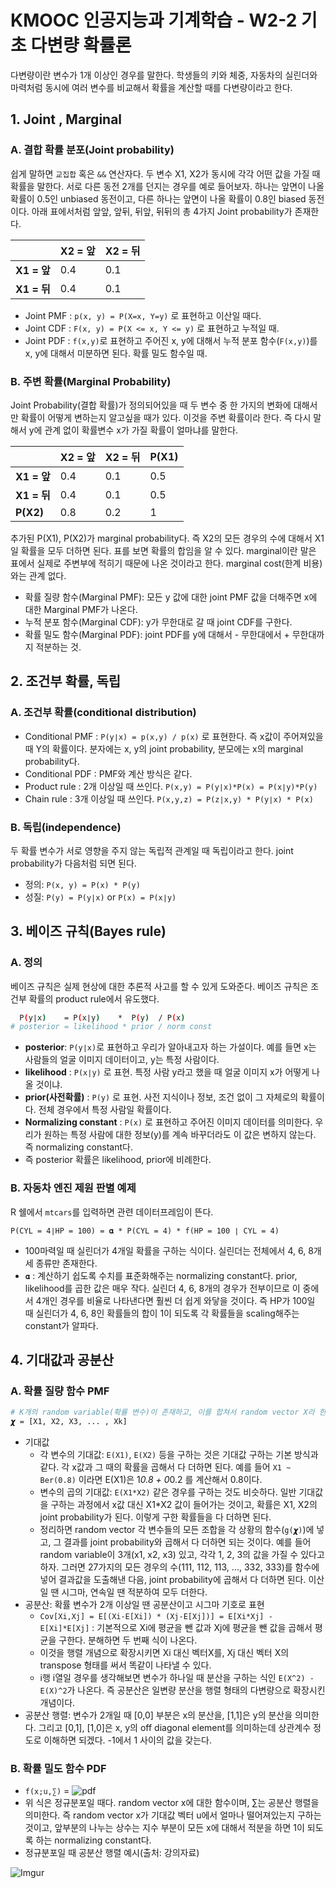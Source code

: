 # KMOOC 인공지능과 기계학습 - W2-2 기초 다변량 확률론

다변량이란 변수가 1개 이상인 경우를 말한다. 학생들의 키와 체중, 자동차의 실린더와 마력처럼 동시에 여러 변수를 비교해서 확률을 계산할 때를 다변량이라고 한다.

## 1. Joint , Marginal

### A. 결합 확률 분포(Joint probability)

쉽게 말하면 `교집합` 혹은 `&&` 연산자다. 두 변수 X1, X2가 동시에 각각 어떤 값을 가질 때 확률을 말한다. 서로 다른 동전 2개를 던지는 경우를 예로 들어보자. 하나는 앞면이 나올 확률이 0.5인 unbiased 동전이고, 다른 하나는 앞면이 나올 확률이 0.8인 biased 동전이다. 아래 표에서처럼 앞앞, 앞뒤, 뒤앞, 뒤뒤의 총 4가지 Joint probability가 존재한다.

|             | X2 = 앞 | X2 = 뒤 |
|-------------|---------|---------|
| **X1 = 앞** |     0.4 |     0.1 |
| **X1 = 뒤** |     0.4 |     0.1 |

- Joint PMF : `p(x, y) = P(X=x, Y=y)` 로 표현하고 이산일 때다.
- Joint CDF : `F(x, y) = P(X <= x, Y <= y)` 로 표현하고 누적일 때.
- Joint PDF : `f(x,y)`로 표현하고 주어진 x, y에 대해서 누적 분포 함수(`F(x,y)`)를 x, y에 대해서 미분하면 된다. 확률 밀도 함수일 때.

### B. 주변 확률(Marginal Probability)

Joint Probability(결합 확률)가 정의되어있을 때 두 변수 중 한 가지의 변화에 대해서만 확률이 어떻게 변하는지 알고싶을 때가 있다. 이것을 주변 확률이라 한다. 즉 다시 말해서 y에 관계 없이 확률변수 x가 가질 확률이 얼마냐를 말한다.

|             | X2 = 앞 | X2 = 뒤 | P(X1) |
|-------------|---------|---------|-------|
| **X1 = 앞** |     0.4 |     0.1 |   0.5 |
| **X1 = 뒤** |     0.4 |     0.1 |   0.5 |
| **P(X2)**   |     0.8 |     0.2 |     1 |

추가된 P(X1), P(X2)가 marginal probability다. 즉 X2의 모든 경우의 수에 대해서 X1일 확률을 모두 더하면 된다. 표를 보면 확률의 합임을 알 수 있다. marginal이란 말은 표에서 실제로 주변부에 적히기 때문에 나온 것이라고 한다. marginal cost(한계 비용)와는 관계 없다.

- 확률 질량 함수(Marginal PMF): 모든 y 값에 대한 joint PMF 값을 더해주면 x에 대한 Marginal PMF가 나온다.
- 누적 분포 함수(Marginal CDF): y가 무한대로 갈 때 joint CDF를 구한다.
- 확률 밀도 함수(Marginal PDF): joint PDF를 y에 대해서 - 무한대에서 + 무한대까지 적분하는 것.

## 2. 조건부 확률, 독립

### A. 조건부 확률(conditional distribution)

- Conditional PMF : `P(y∣x) = p(x,y) / p(x)` 로 표현한다. 즉 x값이 주어져있을 때 Y의 확률이다. 분자에는 x, y의 joint probability, 분모에는 x의 marginal probability다.
- Conditional PDF : PMF와 계산 방식은 같다.
- Product rule : 2개 이상일 때 쓰인다. `P(x,y) = P(y∣x)*P(x) = P(x∣y)*P(y)`
- Chain rule : 3개 이상일 때 쓰인다. `P(x,y,z) = P(z∣x,y) * P(y∣x) * P(x)`

### B. 독립(independence)

두 확률 변수가 서로 영향을 주지 않는 독립적 관계일 때 독립이라고 한다. joint probability가 다음처럼 되면 된다.

- 정의: `P(x, y) = P(x) * P(y)`
- 성질: `P(y) = P(y∣x)` or `P(x) = P(x∣y)`

## 3. 베이즈 규칙(Bayes rule)

### A. 정의 

베이즈 규칙은 실제 현상에 대한 추론적 사고를 할 수 있게 도와준다. 베이즈 규칙은 조건부 확률의 product rule에서 유도했다.

```sh
  P(y∣x)    = P(x∣y)    *  P(y)  / P(x)
# posterior = likelihood * prior / norm const
```

- **posterior**: `P(y∣x)`로 표현하고 우리가 알아내고자 하는 가설이다. 예를 들면 x는 사람들의 얼굴 이미지 데이터이고, y는 특정 사람이다.
- **likelihood** : `P(x∣y)` 로 표현. 특정 사람 y라고 했을 때 얼굴 이미지 x가 어떻게 나올 것이냐.
- **prior(사전확률)** : `P(y)` 로 표현. 사전 지식이나 정보, 조건 없이 그 자체로의 확률이다. 전체 경우에서 특정 사람일 확률이다.
- **Normalizing constant** : `P(x)` 로 표현하고 주어진 이미지 데이터를 의미한다. 우리가 원하는 특정 사람에 대한 정보(y)를 계속 바꾸더라도 이 값은 변하지 않는다. 즉 normalizing constant다.
- 즉 posterior 확률은 likelihood, prior에 비례한다.

### B. 자동차 엔진 제원 판별 예제

R 쉘에서 `mtcars`를 입력하면 관련 데이터프레임이 뜬다.

```
P(CYL = 4∣HP = 100) = 𝛂 * P(CYL = 4) * f(HP = 100 ∣ CYL = 4)
```

- 100마력일 때 실린더가 4개일 확률을 구하는 식이다. 실린더는 전체에서 4, 6, 8개 세 종류만 존재한다.
- `𝛂` : 계산하기 쉽도록 수치를 표준화해주는 normalizing constant다. prior, likelihood를 곱한 값은 매우 작다. 실린더 4, 6, 8개의 경우가 전부이므로 이 중에서 4개인 경우를 비율로 나타낸다면 훨씬 더 쉽게 와닿을 것이다. 즉 HP가 100일 때 실린더가 4, 6, 8인 확률들의 합이 1이 되도록 각 확률들을 scaling해주는 constant가 알파다.

## 4. 기대값과 공분산

### A. 확률 질량 함수 PMF

```sh
# K개의 random variable(확률 변수)이 존재하고, 이를 합쳐서 random vector X라 한다.
𝟀 = [X1, X2, X3, ... , Xk]
```

- 기대값
    + 각 변수의 기대값: `E(X1)`, `E(X2)` 등을 구하는 것은 기대값 구하는 기본 방식과 같다. 각 x값과 그 때의 확률을 곱해서 다 더하면 된다. 예를 들어 `X1 ~ Ber(0.8)` 이라면 E(X1)은 1*0.8 + 0*0.2 를 계산해서 0.8이다.
    + 변수의 곱의 기대값: `E(X1*X2)` 같은 경우를 구하는 것도 비슷하다. 일반 기대값을 구하는 과정에서 x값 대신 X1*X2 값이 들어가는 것이고, 확률은 X1, X2의 joint probability가 된다. 이렇게 구한 확률들을 다 더하면 된다.
    + 정리하면 random vector 각 변수들의 모든 조합을 각 상황의 함수(`g(𝟀)`)에 넣고, 그 결과를 joint probability와 곱해서 다 더하면 되는 것이다. 예를 들어 random variable이 3개(x1, x2, x3) 있고, 각각 1, 2, 3의 값을 가질 수 있다고 하자. 그러면 27가지의 모든 경우의 수(111, 112, 113, ..., 332, 333)를 함수에 넣어 결과값을 도출해낸 다음, joint probability에 곱해서 다 더하면 된다. 이산일 땐 시그마, 연속일 땐 적분하여 모두 더한다.
- 공분산: 확률 변수가 2개 이상일 땐 공분산이고 시그마 기호로 표현
    + `Cov[Xi,Xj] = E[(Xi-E[Xi]) * (Xj-E[Xj])] = E[Xi*Xj] - E[Xi]*E[Xj]` : 기본적으로 Xi에 평균을 뺀 값과 Xj에 평균을 뺀 값을 곱해서 평균을 구한다. 분해하면 두 번째 식이 나온다.
    + 이것을 행렬 개념으로 확장시키면 Xi 대신 벡터X를, Xj 대신 벡터 X의 transpose 형태를 써서 똑같이 나타낼 수 있다.
    + i행 i열일 경우를 생각해보면 변수가 하나일 때 분산을 구하는 식인 `E(X^2) - E(X)^2`가 나온다. 즉 공분산은 일변량 분산을 행렬 형태의 다변량으로 확장시킨 개념이다.
- 공분산 행렬: 변수가 2개일 때 [0,0] 부분은 x의 분산을, [1,1]은 y의 분산을 의미한다. 그리고 [0,1], [1,0]은 x, y의 off diagonal element를 의미하는데 상관계수 정도로 이해하면 되겠다. -1에서 1 사이의 값을 갖는다.

### B. 확률 밀도 함수 PDF

- `f(x;u,∑)` = ![pdf](http://www.extremeoptimization.com/Documentation/media/mvnormalPDF.gif)
- 위 식은 정규분포일 때다. random vector x에 대한 함수이며, ∑는 공분산 행렬을 의미한다. 즉 random vector x가 기대값 벡터 u에서 얼마나 떨어져있는지 구하는 것이고, 앞부분의 나누는 상수는 지수 부분이 모든 x에 대해서 적분을 하면 1이 되도록 하는 normalizing constant다.
- 정규분포일 때 공분산 행렬 예시(출처: 강의자료)

![Imgur](http://i.imgur.com/eY3gPpE.png)
